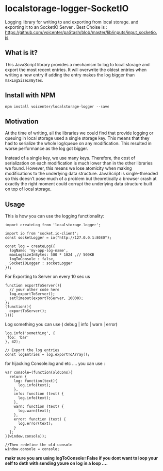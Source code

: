 # localstorage-logger-SocketIO
Logging library for writing to and exporting from local storage.
and exporting it to an SocketIO Server .
Best Choise is :
https://github.com/voicenter/paStash/blob/master/lib/inputs/input_socketio.js
## What is it?

This JavaScript library provides a mechanism to log to local storage and export the most recent entries. It will overwrite the oldest entries when writing a new entry if adding the entry makes the log bigger than `maxLogSizeInBytes`.
## Install with NPM
```
npm install voicenter/localstorage-logger --save
```
## Motivation
At the time of writing, all the libraries we could find that provide logging or queuing in local storage used a single storage key. This means that they had to serialize the whole log/queue on any modification. This resulted in worse performance as the log got bigger.

Instead of a single key, we use many keys. Therefore, the cost of serialization on each modification is much lower than in the other libraries we found. However, this means we lose atomicity when making modifications to the underlying data structure. JavaScript is single-threaded so this doesn't pose much of a problem but theoretically a browser crash at exactly the right moment could corrupt the underlying data structure built on top of local storage.

## Usage

This is how you can use the logging functionality:

```
import createLog from 'localstorage-logger';

import io from 'socket.io-client';
const socketLogger = io("http://127.0.0.1:8080");

const log = createLog({
  logName: 'my-app-log-name',
  maxLogSizeInBytes: 500 * 1024 ,// 500KB
  logToConsole : false,
  SocketIOLogger : socketLogger
});
```
For Exporting to Server on every 10 sec us
```
function exportToServer(){
  // your other code here
  log.exportToServer();
  setTimeout(exportToServer, 10000);
};
(function(){
  exportToServer();
})()
```

 Log something you can use ( debug | info | warn | error)
 ```
log.info('something', {
  foo: 'bar'
}, 42);

// Export the log entries
const logEntries = log.exportToArray();
```
for hijacking Console.log and etc .... you can use :
```
var console=(function(oldCons){
  return {
    log: function(text){
      log.info(text);
    },
    info: function (text) {
      log.info(text);
    },
    warn: function (text) {
      log.warn(text);
    },
    error: function (text) {
      log.error(text);
    }
  };
}(window.console));

//Then redefine the old console
window.console = console;
```
**makr sure you are using logToConsole=False
if you dont want to loop your self to deth with sending youre on log in a loop ....** 

